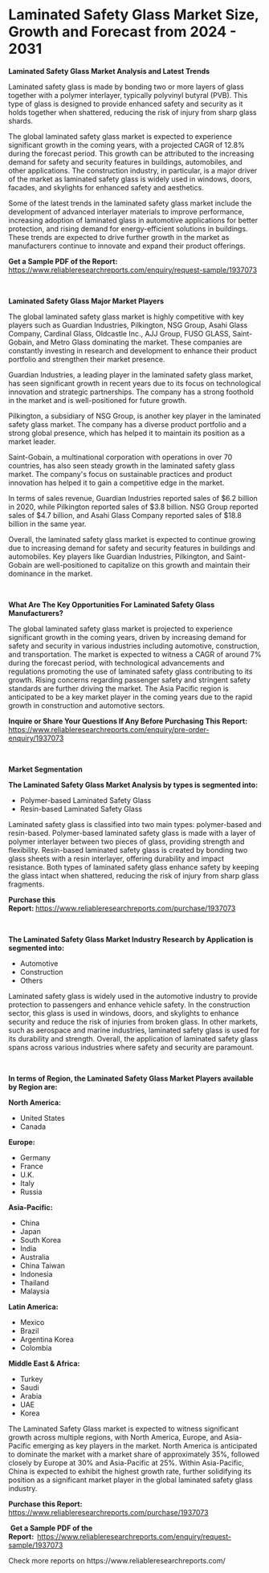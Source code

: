 <p><h1>Laminated Safety Glass Market Size, Growth and Forecast from 2024 - 2031</h1></p><p><strong>Laminated Safety Glass Market Analysis and Latest Trends</strong></p>
<p><p>Laminated safety glass is made by bonding two or more layers of glass together with a polymer interlayer, typically polyvinyl butyral (PVB). This type of glass is designed to provide enhanced safety and security as it holds together when shattered, reducing the risk of injury from sharp glass shards.</p><p>The global laminated safety glass market is expected to experience significant growth in the coming years, with a projected CAGR of 12.8% during the forecast period. This growth can be attributed to the increasing demand for safety and security features in buildings, automobiles, and other applications. The construction industry, in particular, is a major driver of the market as laminated safety glass is widely used in windows, doors, facades, and skylights for enhanced safety and aesthetics.</p><p>Some of the latest trends in the laminated safety glass market include the development of advanced interlayer materials to improve performance, increasing adoption of laminated glass in automotive applications for better protection, and rising demand for energy-efficient solutions in buildings. These trends are expected to drive further growth in the market as manufacturers continue to innovate and expand their product offerings.</p></p>
<p><strong>Get a Sample PDF of the Report:&nbsp;</strong> <a href="https://www.reliableresearchreports.com/enquiry/request-sample/1937073">https://www.reliableresearchreports.com/enquiry/request-sample/1937073</a></p>
<p>&nbsp;</p>
<p><strong>Laminated Safety Glass Major Market Players</strong></p>
<p><p>The global laminated safety glass market is highly competitive with key players such as Guardian Industries, Pilkington, NSG Group, Asahi Glass Company, Cardinal Glass, Oldcastle Inc., AJJ Group, FUSO GLASS, Saint-Gobain, and Metro Glass dominating the market. These companies are constantly investing in research and development to enhance their product portfolio and strengthen their market presence.</p><p>Guardian Industries, a leading player in the laminated safety glass market, has seen significant growth in recent years due to its focus on technological innovation and strategic partnerships. The company has a strong foothold in the market and is well-positioned for future growth.</p><p>Pilkington, a subsidiary of NSG Group, is another key player in the laminated safety glass market. The company has a diverse product portfolio and a strong global presence, which has helped it to maintain its position as a market leader.</p><p>Saint-Gobain, a multinational corporation with operations in over 70 countries, has also seen steady growth in the laminated safety glass market. The company's focus on sustainable practices and product innovation has helped it to gain a competitive edge in the market.</p><p>In terms of sales revenue, Guardian Industries reported sales of $6.2 billion in 2020, while Pilkington reported sales of $3.8 billion. NSG Group reported sales of $4.7 billion, and Asahi Glass Company reported sales of $18.8 billion in the same year.</p><p>Overall, the laminated safety glass market is expected to continue growing due to increasing demand for safety and security features in buildings and automobiles. Key players like Guardian Industries, Pilkington, and Saint-Gobain are well-positioned to capitalize on this growth and maintain their dominance in the market.</p></p>
<p>&nbsp;</p>
<p><strong>What Are The Key Opportunities For Laminated Safety Glass Manufacturers?</strong></p>
<p><p>The global laminated safety glass market is projected to experience significant growth in the coming years, driven by increasing demand for safety and security in various industries including automotive, construction, and transportation. The market is expected to witness a CAGR of around 7% during the forecast period, with technological advancements and regulations promoting the use of laminated safety glass contributing to its growth. Rising concerns regarding passenger safety and stringent safety standards are further driving the market. The Asia Pacific region is anticipated to be a key market player in the coming years due to the rapid growth in construction and automotive sectors.</p></p>
<p><strong>Inquire or Share Your Questions If Any Before Purchasing This Report:</strong> <a href="https://www.reliableresearchreports.com/enquiry/pre-order-enquiry/1937073">https://www.reliableresearchreports.com/enquiry/pre-order-enquiry/1937073</a></p>
<p>&nbsp;</p>
<p><strong>Market Segmentation</strong></p>
<p><strong>The Laminated Safety Glass Market Analysis by types is segmented into:</strong></p>
<p><ul><li>Polymer-based Laminated Safety Glass</li><li>Resin-based Laminated Safety Glass</li></ul></p>
<p><p>Laminated safety glass is classified into two main types: polymer-based and resin-based. Polymer-based laminated safety glass is made with a layer of polymer interlayer between two pieces of glass, providing strength and flexibility. Resin-based laminated safety glass is created by bonding two glass sheets with a resin interlayer, offering durability and impact resistance. Both types of laminated safety glass enhance safety by keeping the glass intact when shattered, reducing the risk of injury from sharp glass fragments.</p></p>
<p><strong>Purchase this Report:&nbsp;</strong><a href="https://www.reliableresearchreports.com/purchase/1937073">https://www.reliableresearchreports.com/purchase/1937073</a></p>
<p>&nbsp;</p>
<p><strong>The Laminated Safety Glass Market Industry Research by Application is segmented into:</strong></p>
<p><ul><li>Automotive</li><li>Construction</li><li>Others</li></ul></p>
<p><p>Laminated safety glass is widely used in the automotive industry to provide protection to passengers and enhance vehicle safety. In the construction sector, this glass is used in windows, doors, and skylights to enhance security and reduce the risk of injuries from broken glass. In other markets, such as aerospace and marine industries, laminated safety glass is used for its durability and strength. Overall, the application of laminated safety glass spans across various industries where safety and security are paramount.</p></p>
<p>&nbsp;</p>
<p><strong>In terms of Region, the Laminated Safety Glass Market Players available by Region are:</strong></p>
<p>
    <p> <strong> North America: </strong>
        <ul>
            <li>United States</li>
            <li>Canada</li>
        </ul>
        </p> 
    <p> <strong> Europe: </strong>
        <ul>
            <li>Germany</li>
            <li>France</li>
            <li>U.K.</li>
            <li>Italy</li>
            <li>Russia</li>
        </ul>
        </p> 
    <p> <strong> Asia-Pacific: </strong>
        <ul>
            <li>China</li>
            <li>Japan</li>
            <li>South Korea</li>
            <li>India</li>
            <li>Australia</li>
            <li>China Taiwan</li>
            <li>Indonesia</li>
            <li>Thailand</li>
            <li>Malaysia</li>
        </ul>
        </p> 
    <p> <strong> Latin America: </strong>
        <ul>
            <li>Mexico</li>
            <li>Brazil</li>
            <li>Argentina Korea</li>
            <li>Colombia</li>
        </ul>
        </p> 
    <p> <strong> Middle East & Africa: </strong>
        <ul>
            <li>Turkey</li>
            <li>Saudi</li>
            <li>Arabia</li>
            <li>UAE</li>
            <li>Korea</li>
        </ul>
    </p>
    </p>
<p><p>The Laminated Safety Glass market is expected to witness significant growth across multiple regions, with North America, Europe, and Asia-Pacific emerging as key players in the market. North America is anticipated to dominate the market with a market share of approximately 35%, followed closely by Europe at 30% and Asia-Pacific at 25%. Within Asia-Pacific, China is expected to exhibit the highest growth rate, further solidifying its position as a significant market player in the global laminated safety glass industry.</p></p>
<p><strong>Purchase this Report: </strong><a href="https://www.reliableresearchreports.com/purchase/1937073">https://www.reliableresearchreports.com/purchase/1937073</a></p>
<p>&nbsp;<strong>Get a Sample PDF of the Report:&nbsp;&nbsp;</strong><a href="https://www.reliableresearchreports.com/enquiry/request-sample/1937073">https://www.reliableresearchreports.com/enquiry/request-sample/1937073</a></p>
<p><strong></strong></p>
<p>Check more reports on https://www.reliableresearchreports.com/</p>